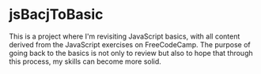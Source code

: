# jsBacjToBasic
This is a project where I'm revisiting JavaScript basics, with all content derived from the JavaScript exercises on FreeCodeCamp. The purpose of going back to the basics is not only to review but also to hope that through this process, my skills can become more solid.
